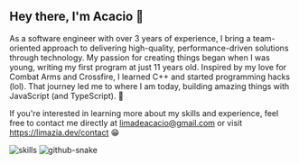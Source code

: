 ## Hey there, I'm Acacio 👋

As a software engineer with over 3 years of experience, I bring a team-oriented approach to delivering high-quality, performance-driven solutions through technology. My passion for creating things began when I was young, writing my first program at just 11 years old. Inspired by my love for Combat Arms and Crossfire, I learned C++ and started programming hacks (lol). That journey led me to where I am today, building amazing things with JavaScript (and TypeScript). 🤖

If you're interested in learning more about my skills and experience, feel free to contact me directly at limadeacacio@gmail.com or visit https://limazia.dev/contact 😁

<div align="left">
  <img alt="skills" src="https://skillicons.dev/icons?i=js,ts,nodejs,react,next,html,css,postgresql,mysql,mongodb,prisma,jest,git,github,docker,azure,aws,tailwind" />
  
  <picture>
    <source media="(prefers-color-scheme: dark)" srcset="https://raw.githubusercontent.com/joaopcm/joaopcm/output/github-contribution-grid-snake-dark.svg" />
    <source media="(prefers-color-scheme: light)" srcset="https://raw.githubusercontent.com/joaopcm/joaopcm/output/github-contribution-grid-snake.svg" />
    <img alt="github-snake" src="github-snake.svg" />
  </picture>
</div>
